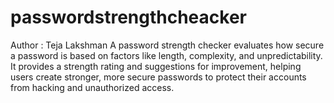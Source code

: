 # passwordstrengthcheacker
Author : Teja Lakshman
A password strength checker evaluates how secure a password is based on factors like length, complexity, and unpredictability. It provides a strength rating and suggestions for improvement, helping users create stronger, more secure passwords to protect their accounts from hacking and unauthorized access.
